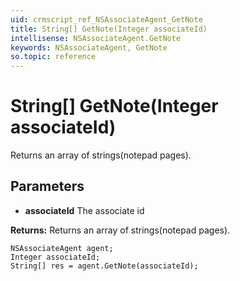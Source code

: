 ```yaml
---
uid: crmscript_ref_NSAssociateAgent_GetNote
title: String[] GetNote(Integer associateId)
intellisense: NSAssociateAgent.GetNote
keywords: NSAssociateAgent, GetNote
so.topic: reference
---
```


# String[] GetNote(Integer associateId)

Returns an array of strings(notepad pages).

## Parameters

* **associateId** The associate id

**Returns:** Returns an array of strings(notepad pages).

```crmscript
NSAssociateAgent agent;
Integer associateId;
String[] res = agent.GetNote(associateId);
```


